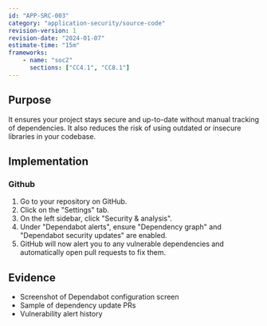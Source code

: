 ```yaml
---
id: "APP-SRC-003"
category: "application-security/source-code"
revision-version: 1
revision-date: "2024-01-07"
estimate-time: "15m"
frameworks:
    - name: "soc2"
      sections: ["CC4.1", "CC8.1"]
---
```


## Purpose
It ensures your project stays secure and up-to-date without manual
tracking of dependencies. It also reduces the risk of using outdated
or insecure libraries in your codebase.

## Implementation

### Github

1. Go to your repository on GitHub.
2. Click on the "Settings" tab.
3. On the left sidebar, click "Security & analysis".
4. Under "Dependabot alerts", ensure "Dependency graph" and
   "Dependabot security updates" are enabled.
5. GitHub will now alert you to any vulnerable dependencies and
   automatically open pull requests to fix them.

## Evidence
- Screenshot of Dependabot configuration screen
- Sample of dependency update PRs
- Vulnerability alert history

